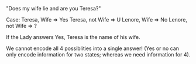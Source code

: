 "Does my wife lie and are you Teresa?"

Case:
Teresa, Wife => Yes
Teresa, not Wife => U
Lenore, Wife => No
Lenore, not Wife => ?

If the Lady answers Yes, Teresa is the name of his wife.

We cannot encode all 4 possiblities into a single answer!
(Yes or no can only encode information for two states; whereas we need information for 4).
